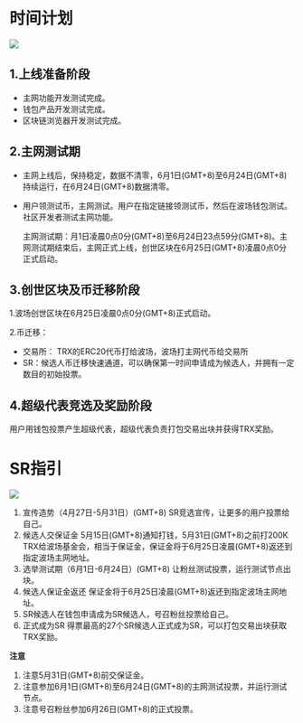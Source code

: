 # 时间计划

![](https://raw.githubusercontent.com/ybhgenius/Documentation/master/images/波场主网上线后的指导方案/时间计划.png)

## 1.上线准备阶段

+ 主网功能开发测试完成。
+ 钱包产品开发测试完成。
+ 区块链浏览器开发测试完成。

## 2.主网测试期

+ 主网上线后，保持稳定，数据不清零，6月1日(GMT+8)至6月24日(GMT+8)持续运行，在6月24日(GMT+8)数据清零。
+ 用户领测试币，主网测试。用户在指定链接领测试币，然后在波场钱包测试。社区开发者测试主网功能。

    主网测试期：月1日凌晨0点0分(GMT+8)至6月24日23点59分(GMT+8)。主网测试期结束后，主网正式上线，创世区块在6月25日(GMT+8)凌晨0点0分正式启动。

## 3.创世区块及币迁移阶段

1.波场创世区块在6月25日凌晨0点0分(GMT+8)正式启动。

2.币迁移：
+ 交易所： TRX的ERC20代币打给波场，波场打主网代币给交易所
+ SR：候选人币迁移快速通道，可以确保第一时间申请成为候选人，并拥有一定数目的初始投票。

## 4.超级代表竞选及奖励阶段

用户用钱包投票产生超级代表，超级代表负责打包交易出块并获得TRX奖励。

# SR指引

![](https://raw.githubusercontent.com/ybhgenius/Documentation/master/images/波场主网上线后的指导方案/SR指引.png)

1.	宣传造势（4月27日-5月31日）(GMT+8)
SR竞选宣传，让更多的用户投票给自己。
2.	候选人交保证金
5月15日(GMT+8)通知打钱，5月31日(GMT+8)之前打200K TRX给波场基金会，相当于保证金，保证金将于6月25日凌晨(GMT+8)返还到指定波场主网地址。
3.	选举测试期（6月1日-6月24日）(GMT+8)
让粉丝测试投票，运行测试节点出块。 
4.	候选人保证金返还
保证金将于6月25日凌晨(GMT+8)返还到指定波场主网地址。
5.	SR候选人在钱包申请成为SR候选人，号召粉丝投票给自己。
6.	正式成为SR
得票最高的27个SR候选人正式成为SR，可以打包交易出块获取TRX奖励。

**注意**
1.	注意5月31日(GMT+8)前交保证金。 
2.	注意参加6月1日(GMT+8)至6月24日(GMT+8)的主网测试投票，并运行测试节点。 
3.	注意号召粉丝参加6月26日(GMT+8)的正式投票。

